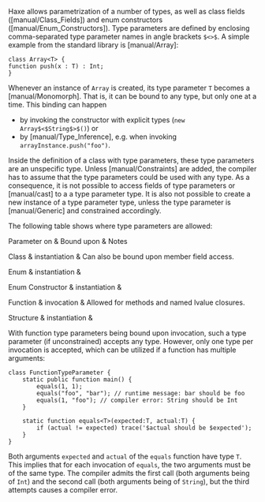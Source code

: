 Haxe allows parametrization of a number of types, as well as class fields ([manual/Class_Fields]) and enum constructors ([manual/Enum_Constructors]). Type parameters are defined by enclosing comma-separated type parameter names in angle brackets `$<>$`. A simple example from the standard library is [manual/Array]:

```
class Array<T> {
function push(x : T) : Int;
}
```
Whenever an instance of `Array` is created, its type parameter `T` becomes a [manual/Monomorph]. That is, it can be bound to any type, but only one at a time. This binding can happen



* by invoking the constructor with explicit types (`new Array$<$String$>$()`) or
* by [manual/Type_Inference], e.g. when invoking `arrayInstance.push("foo")`.


Inside the definition of a class with type parameters, these type parameters are an unspecific type. Unless [manual/Constraints] are added, the compiler has to assume that the type parameters could be used with any type. As a consequence, it is not possible to access fields of type parameters or [manual/cast] to a a type parameter type. It is also not possible to create a new instance of a type parameter type, unless the type parameter is [manual/Generic] and constrained accordingly. 

The following table shows where type parameters are allowed:




Parameter on & Bound upon & Notes 
 
Class & instantiation & Can also be bound upon member field access. 

Enum & instantiation & 

Enum Constructor & instantiation & 

Function & invocation & Allowed for methods and named lvalue closures. 

Structure & instantiation & 
 


With function type parameters being bound upon invocation, such a type parameter (if unconstrained) accepts any type. However, only one type per invocation is accepted, which can be utilized if a function has multiple arguments:

```
class FunctionTypeParameter {
	static public function main() {
		equals(1, 1);
		equals("foo", "bar"); // runtime message: bar should be foo
		equals(1, "foo"); // compiler error: String should be Int
	}
	
	static function equals<T>(expected:T, actual:T) {
		if (actual != expected) trace('$actual should be $expected');
	}
}
```
Both arguments `expected` and `actual` of the `equals` function have type `T`. This implies that for each invocation of `equals`, the two arguments must be of the same type. The compiler admits the first call (both arguments being of `Int`) and the second call (both arguments being of `String`), but the third attempts causes a compiler error.